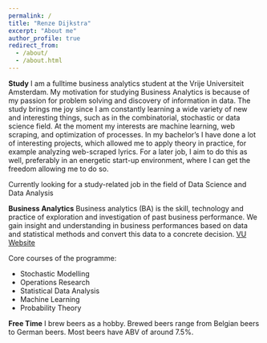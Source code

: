 ```yaml
---
permalink: /
title: "Renze Dijkstra"
excerpt: "About me"
author_profile: true
redirect_from: 
  - /about/
  - /about.html
---
```

**Study**
I am a fulltime business analytics student at the Vrije Universiteit Amsterdam. My motivation for studying Business Analytics is because of my passion for problem solving and discovery of information in data.
The study brings me joy since I am constantly learning a wide variety of new and interesting things, such as in the combinatorial, stochastic or data science field. At the moment my interests are machine learning, web scraping, and optimization of processes.  In my bachelor’s I have done a lot of interesting projects,  which allowed me to apply theory in practice, for example analyzing web-scraped lyrics. For a later job, I aim to do this as well, preferably in an energetic start-up environment, where I can get the freedom allowing me to do so.  

Currently looking for a study-related job in the field of Data Science and Data Analysis

**Business Analytics**
Business analytics (BA) is the skill, technology and practice of exploration and investigation of past business performance. We gain insight and understanding in business performances based on data and statistical methods and convert this data to a concrete decision. [VU Website](https://vuweb.vu.nl/nl/onderwijs/bachelor/business-analytics)

Core courses of the programme:
- Stochastic Modelling
- Operations Research
- Statistical Data Analysis
- Machine Learning
- Probability Theory


**Free Time**
I brew beers as a hobby. Brewed beers range from Belgian beers to German beers.
Most beers have ABV of around 7.5%. 
